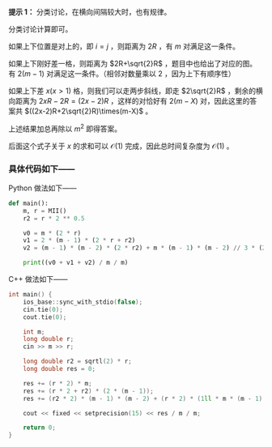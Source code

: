 **提示 1：** 分类讨论，在横向间隔较大时，也有规律。

分类讨论计算即可。

如果上下位置是对上的，即 $i=j$ ，则距离为 $2R$ ，有 $m$ 对满足这一条件。

如果上下刚好差一格，则距离为 $2R+\sqrt{2}R$ ，题目中也给出了对应的图。有 $2(m-1)$ 对满足这一条件。（相邻对数量乘以 $2$ ，因为上下有顺序性）

如果上下差 $x(x\gt 1)$ 格，则我们可以走两步斜线，即走 $2\sqrt{2}R$ ，剩余的横向距离为 $2xR-2R=(2x-2)R$ ，这样的对恰好有 $2(m-X)$ 对，因此这里的答案共 $((2x-2)R+2\sqrt{2}R)\times(m-X)$ 。

上述结果加总再除以 $m^2$ 即得答案。

后面这个式子关于 $x$ 的求和可以 $\mathcal{O}(1)$ 完成，因此总时间复杂度为 $\mathcal{O}(1)$ 。

### 具体代码如下——

Python 做法如下——

```Python []
def main():
    m, r = MII()
    r2 = r * 2 ** 0.5

    v0 = m * (2 * r)
    v1 = 2 * (m - 1) * (2 * r + r2)
    v2 = (m - 1) * (m - 2) * (2 * r2) + m * (m - 1) * (m - 2) // 3 * (2 * r)

    print((v0 + v1 + v2) / m / m)
```

C++ 做法如下——

```cpp []
int main() {
    ios_base::sync_with_stdio(false);
    cin.tie(0);
    cout.tie(0);

    int m;
    long double r;
    cin >> m >> r;

    long double r2 = sqrtl(2) * r;
    long double res = 0;

    res += (r * 2) * m;
    res += (r * 2 + r2) * (2 * (m - 1));
    res += (r2 * 2) * (m - 1) * (m - 2) + (r * 2) * (1ll * m * (m - 1) * (m - 2) / 3);

    cout << fixed << setprecision(15) << res / m / m;

    return 0;
}
```